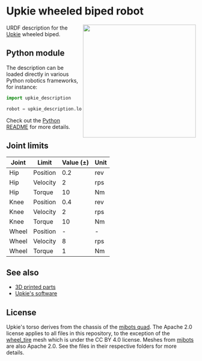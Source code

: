 # Upkie wheeled biped robot

<img src="https://user-images.githubusercontent.com/1189580/169594012-2d685579-2b66-4470-9def-57bd0656b420.png" align="right" width="300">

URDF description for the [Upkie](https://hackaday.io/project/185729-upkie-wheeled-biped-robot) wheeled biped. 

## Python module

The description can be loaded directly in various Python robotics frameworks, for instance:

```python
import upkie_description

robot = upkie_description.load_in_pinocchio()
```

Check out the [Python README](dist/python/README.md) for more details.

## Joint limits

| Joint | Limit    | Value (±) | Unit |
|-------|----------|-----------|------|
| Hip   | Position | 0.2       | rev  |
| Hip   | Velocity | 2         | rps  |
| Hip   | Torque   | 10        | Nm   |
| Knee  | Position | 0.4       | rev  |
| Knee  | Velocity | 2         | rps  |
| Knee  | Torque   | 10        | Nm   |
| Wheel | Position | -         | -    |
| Wheel | Velocity | 8         | rps  |
| Wheel | Torque   | 1         | Nm   |

## See also

- [3D printed parts](https://github.com/tasts-robots/upkie_parts)
- [Upkie's software](https://github.com/tasts-robots/upkie)

## License

Upkie's torso derives from the chassis of the [mjbots quad](https://github.com/mjbots/quad). The Apache 2.0 license applies to all files in this repository, to the exception of the [wheel\_tire](meshes/wheel_tire) mesh which is under the CC BY 4.0 license. Meshes from [mjbots](meshes/mjbots) are also Apache 2.0. See the files in their respective folders for more details.
